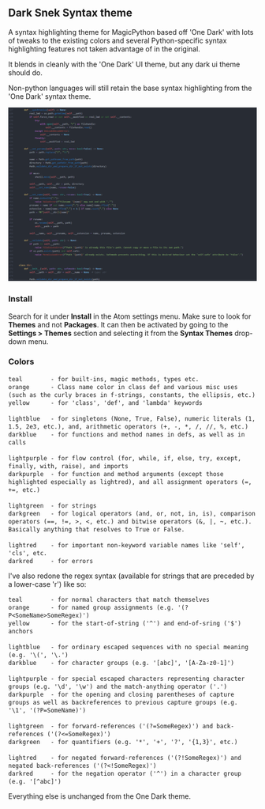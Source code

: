 ## Dark Snek Syntax theme

A syntax highlighting theme for MagicPython based off 'One Dark' with lots of tweaks to the existing colors and several Python-specific syntax highlighting features not taken advantage of in the original.

It blends in cleanly with the 'One Dark' UI theme, but any dark ui theme should do.

Non-python languages will still retain the base syntax highlighting from the 'One Dark' syntax theme.


![dark-snek-syntax](https://github.com/Mettpawwz/dark-snek-syntax/blob/master/MettDarkSnek.PNG?raw=true)


### Install

Search for it under __Install__ in the Atom settings menu. Make sure to look for __Themes__ and not __Packages__. It can then be activated by going to the __Settings > Themes__ section and selecting it from the __Syntax Themes__ drop-down menu.

### Colors

    teal        - for built-ins, magic methods, types etc.
    orange      - Class name color in class def and various misc uses (such as the curly braces in f-strings, constants, the ellipsis, etc.)
    yellow      - for 'class', 'def', and 'lambda' keywords
    
    lightblue   - for singletons (None, True, False), numeric literals (1, 1.5, 2e3, etc.), and, arithmetic operators (+, -, *, /, //, %, etc.)
    darkblue    - for functions and method names in defs, as well as in calls
    
    lightpurple - for flow control (for, while, if, else, try, except, finally, with, raise), and imports
    darkpurple  - for function and method arguments (except those highlighted especially as lightred), and all assignment operators (=, +=, etc.)
    
    lightgreen  - for strings
    darkgreen   - for logical operators (and, or, not, in, is), comparison operators (==, !=, >, <, etc.) and bitwise operators (&, |, ~, etc.). Basically anything that resolves to True or False.
    
    lightred    - for important non-keyword variable names like 'self', 'cls', etc.
    darkred     - for errors


I've also redone the regex syntax (available for strings that are preceded by a lower-case 'r') like so:


    teal        - for normal characters that match themselves
    orange      - for named group assignments (e.g. '(?P<SomeName>SomeRegex)')
    yellow      - for the start-of-string ('^') and end-of-sring ('$') anchors
    
    lightblue   - for ordinary escaped sequences with no special meaning (e.g. '\(', '\.')
    darkblue    - for character groups (e.g. '[abc]', '[A-Za-z0-1]')
    
    lightpurple - for special escaped characters representing character groups (e.g. '\d', '\w') and the match-anything operator ('.')
    darkpurple  - for the opening and closing parentheses of capture groups as well as backreferences to previous capture groups (e.g. '\1', '(?P=SomeName)')
    
    lightgreen  - for forward-references ('(?=SomeRegex)') and back-references ('(?<=SomeRegex)')
    darkgreen   - for quantifiers (e.g. '*', '+', '?', '{1,3}', etc.)
    
    lightred    - for negated forward-references ('(?!SomeRegex)') and negated back-references ('(?<!SomeRegex)')
    darkred     - for the negation operator ('^') in a character group (e.g. '[^abc]')


Everything else is unchanged from the One Dark theme.
